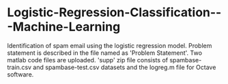 # Logistic-Regression-Classification---Machine-Learning
Identification of spam email using the logistic regression model.
Problem statement is described in the file named as 'Problem Statement'.
Two matlab code files are uploaded.
'supp' zip file consists of spambase-train.csv and spambase-test.csv datasets and the logreg.m file for Octave software.
